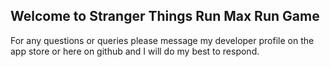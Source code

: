 ## Welcome to Stranger Things Run Max Run Game

For any questions or queries please message my developer profile on the app store or here on github and I will do my best to respond.

